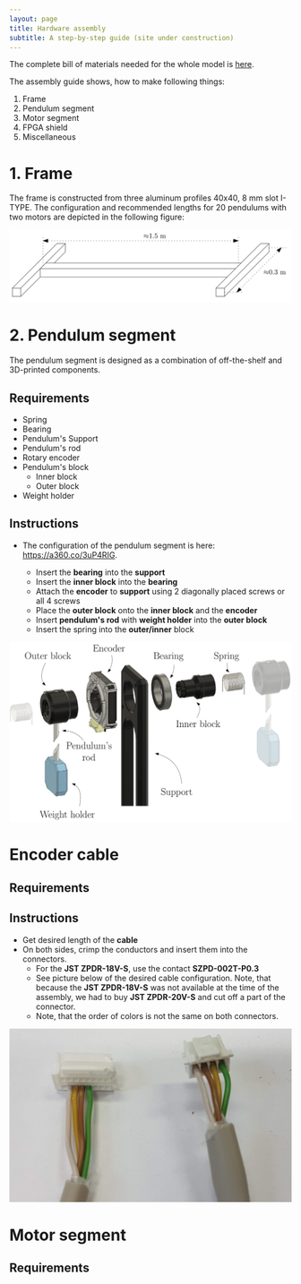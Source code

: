 ```yaml
---
layout: page
title: Hardware assembly
subtitle: A step-by-step guide (site under construction)
---
```

The complete bill of materials needed for the whole model is [here](https://aa4cc.github.io/The-Frenkel-Kontorova-laboratory-model/bill-of-materials).

The assembly guide shows, how to make following things:
1. Frame
2. Pendulum segment
3. Motor segment
4. FPGA shield
5. Miscellaneous


# 1. Frame
The frame is constructed from three aluminum profiles 40x40, 8 mm slot I-TYPE.
The configuration and recommended lengths for 20 pendulums with two motors are depicted in the following figure:

![config_alu_profile](img/ipe_alu_frame.png)


# 2. Pendulum segment
The pendulum segment is designed as a combination of off-the-shelf and 3D-printed components.

## Requirements
- Spring
- Bearing
- Pendulum's Support
- Pendulum's rod
- Rotary encoder
- Pendulum's block
    - Inner block
    - Outer block
- Weight holder

## Instructions
- The configuration of the pendulum segment is here: <https://a360.co/3uP4RIG>.
    
    - Insert the **bearing** into the **support**
    - Insert the **inner block** into the **bearing**
    - Attach the **encoder** to **support** using 2 diagonally placed screws or all 4 screws
    - Place the **outer block** onto the **inner block** and the **encoder**
    - Insert **pendulum's rod** with **weight holder** into the **outer block**
    - Insert the spring into the **outer/inner** block

![config_alu_profile](img/ipe_pendulum_segment.png)

# Encoder cable
## Requirements


## Instructions
- Get desired length of the **cable**
- On both sides, crimp the conductors and insert them into the connectors.
    - For the **JST ZPDR-18V-S**, use the contact **SZPD-002T-P0.3**
    - See picture below of the desired cable configuration. Note, that because the **JST ZPDR-18V-S** was not available at the time of the assembly, we had to buy **JST ZPDR-20V-S** and cut off a part of the connector.
    - Note, that the order of colors is not the same on both connectors.
  
![config_alu_profile](img/encoder_cable_final.jpg)

# Motor segment


## Requirements







